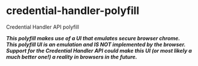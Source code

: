 # credential-handler-polyfill
Credential Handler API polyfill

***This polyfill makes use of a UI that emulates secure browser chrome. This polyfill UI is an emulation and IS NOT implemented by the browser. Support for the Credential Handler API could make this UI (or most likely a much better one!) a reality in browsers in the future.***
